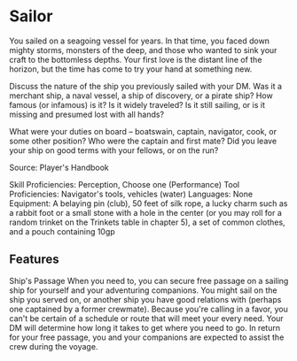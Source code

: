# Sailor
You sailed on a seagoing vessel for years. In that time, you faced down mighty storms, monsters of the deep, and those who wanted to sink your craft to the bottomless depths. Your first love is the distant line of the horizon, but the time has come to try your hand at something new.

Discuss the nature of the ship you previously sailed with your DM. Was it a merchant ship, a naval vessel, a ship of discovery, or a pirate ship? How famous (or infamous) is it? Is it widely traveled? Is it still sailing, or is it missing and presumed lost with all hands?

What were your duties on board – boatswain, captain, navigator, cook, or some other position? Who were the captain and first mate? Did you leave your ship on good terms with your fellows, or on the run?

Source: Player's Handbook

Skill Proficiencies: Perception, Choose one (Performance)
Tool Proficiencies: Navigator's tools, vehicles (water)
Languages: None
Equipment: A belaying pin (club), 50 feet of silk rope, a lucky charm such as a rabbit foot or a small stone with a hole in the center (or you may roll for a random trinket on the Trinkets table in chapter 5), a set of common clothes, and a pouch containing 10gp

## Features
Ship's Passage
When you need to, you can secure free passage on a sailing ship for yourself and your adventuring companions. You might sail on the ship you served on, or another ship you have good relations with (perhaps one captained by a former crewmate). Because you're calling in a favor, you can't be certain of a schedule or route that will meet your every need. Your DM will determine how long it takes to get where you need to go. In return for your free passage, you and your companions are expected to assist the crew during the voyage.
